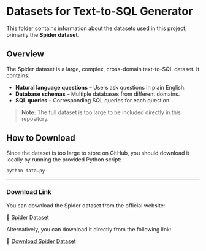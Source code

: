 # Datasets for Text-to-SQL Generator

This folder contains information about the datasets used in this project, primarily the **Spider dataset**.

## Overview

The Spider dataset is a large, complex, cross-domain text-to-SQL dataset. It contains:

- **Natural language questions** – Users ask questions in plain English.
- **Database schemas** – Multiple databases from different domains.
- **SQL queries** – Corresponding SQL queries for each question.

> **Note:** The full dataset is too large to be included directly in this repository.

## How to Download

Since the dataset is too large to store on GitHub, you should download it locally by running the provided Python script:

```bash
python data.py
```

---

### Download Link

You can download the Spider dataset from the official website:

🔗 [Spider Dataset](https://yale-lily.github.io/spider)

Alternatively, you can download it directly from the following link:

🔗 [Download Spider Dataset](https://drive.google.com/uc?export=download&id=1TqleXec_OykOYFREKKtschzY29dUcVAQ)
